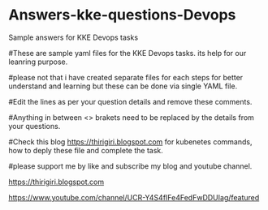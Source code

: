 # Answers-kke-questions-Devops
Sample answers for KKE Devops tasks

#These are sample yaml files for the KKE Devops tasks. its help for our leanring purpose.

#please not that i  have created separate files for each steps for better understand and learning but these can be done via single YAML file.

#Edit the lines as per your question details and remove these comments.

#Anything in between <> brakets need to be replaced by the details from your questions.

#Check this blog https://thirigiri.blogspot.com for kubenetes commands, how to deply these file and complete the task.

#please support me by like and subscribe my blog and youtube channel.

https://thirigiri.blogspot.com 

https://www.youtube.com/channel/UCR-Y4S4fIFe4FedFwDDUIag/featured

